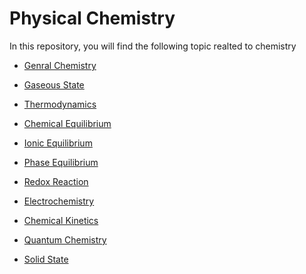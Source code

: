 # Physical Chemistry

In this repository, you will find the following topic realted to chemistry

- [Genral Chemistry](Genral_Chemistry.md) 
  
- [Gaseous State](<Gaseous State.md>)

- [Thermodynamics]()

- [Chemical Equilibrium](Chemical_Equilibrium.md)

- [Ionic Equilibrium]()

- [Phase Equilibrium]()

- [Redox Reaction]()

- [Electrochemistry]()

- [Chemical Kinetics]()

- [Quantum Chemistry]()

- [Solid State]()